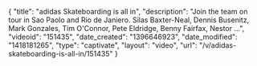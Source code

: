 {
    "title": "adidas Skateboarding is all in",
    "description": "Join the team on tour in Sao Paolo and Rio de Janiero. Silas Baxter-Neal, Dennis Busenitz, Mark Gonzales, Tim O'Connor, Pete Eldridge, Benny Fairfax, Nestor ...",
    "videoid": "151435",
    "date_created": "1396646923",
    "date_modified": "1418181265",
    "type": "captivate",
    "layout": "video",
    "url": "\/v\/adidas-skateboarding-is-all-in\/151435"
}